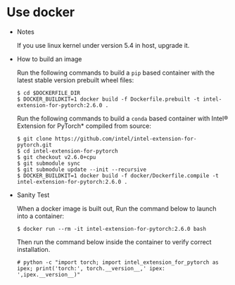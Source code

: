 # Use docker

* Notes

  If you use linux kernel under version 5.4 in host, upgrade it.

* How to build an image

  Run the following commands to build a `pip` based container with the latest stable version prebuilt wheel files:

  ```console
  $ cd $DOCKERFILE_DIR
  $ DOCKER_BUILDKIT=1 docker build -f Dockerfile.prebuilt -t intel-extension-for-pytorch:2.6.0 .
  ```

  Run the following commands to build a `conda` based container with Intel® Extension for PyTorch\* compiled from source:

  ```console
  $ git clone https://github.com/intel/intel-extension-for-pytorch.git
  $ cd intel-extension-for-pytorch
  $ git checkout v2.6.0+cpu
  $ git submodule sync
  $ git submodule update --init --recursive
  $ DOCKER_BUILDKIT=1 docker build -f docker/Dockerfile.compile -t intel-extension-for-pytorch:2.6.0 .
  ```

* Sanity Test

  When a docker image is built out, Run the command below to launch into a container:
  ```console
  $ docker run --rm -it intel-extension-for-pytorch:2.6.0 bash
  ```

  Then run the command below inside the container to verify correct installation.
  ```console
  # python -c "import torch; import intel_extension_for_pytorch as ipex; print('torch:', torch.__version__,' ipex: ',ipex.__version__)"
  ```
